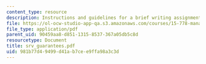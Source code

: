```yaml
---
content_type: resource
description: Instructions and guidelines for a brief writing assignment.
file: https://ol-ocw-studio-app-qa.s3.amazonaws.com/courses/15-778-management-of-supply-networks-for-products-and-services-summer-2004/981b77d49499d41ab7cee9ffa98a3c3d_srv_guarantees.pdf
file_type: application/pdf
parent_uid: 90459aa8-d851-1315-8537-367a05db5c8d
resourcetype: Document
title: srv_guarantees.pdf
uid: 981b77d4-9499-d41a-b7ce-e9ffa98a3c3d
---
```

